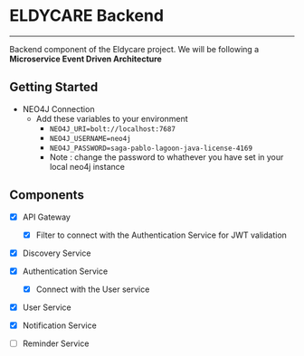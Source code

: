 # ELDYCARE Backend

---

Backend component of the Eldycare project. We will be following a **Microservice Event Driven Architecture**

## Getting Started
- NEO4J Connection
  - Add these variables to your environment
    - `NEO4J_URI=bolt://localhost:7687`
    - `NEO4J_USERNAME=neo4j`
    - `NEO4J_PASSWORD=saga-pablo-lagoon-java-license-4169`
    - Note : change the password to whathever you have set in your local neo4j instance

## Components
- [x] API Gateway
  - [x] Filter to connect with the Authentication Service for JWT validation
- [x] Discovery Service
- [x] Authentication Service
  - [x] Connect with the User service
- [x] User Service
- [x] Notification Service
- [ ] Reminder Service


